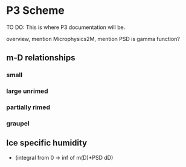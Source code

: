 # P3 Scheme
TO DO: This is where P3 documentation will be.

overview, mention Microphysics2M, mention PSD is gamma function?

## m-D relationships

### small

### large unrimed

### partially rimed

### graupel

## Ice specific humidity
- (integral from 0 -> inf of m(D)*PSD dD)